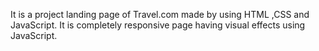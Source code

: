 It is a project landing page of Travel.com made by using HTML ,CSS and JavaScript.
It is completely responsive page having visual effects using JavaScript.
